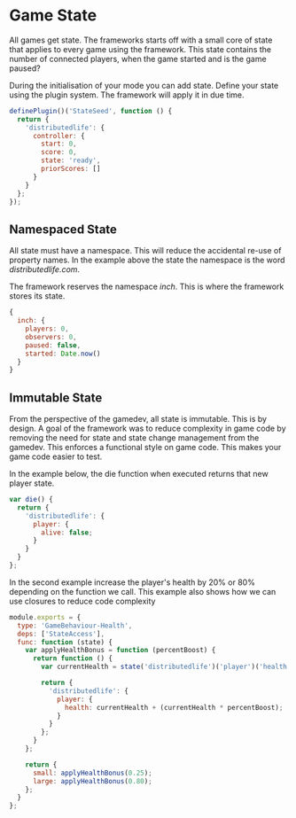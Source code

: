 # Game State
All games get state. The frameworks starts off with a small core of state that applies to every game using the framework. This state contains the number of connected players, when the game started and is the game paused?

During the initialisation of your mode you can add state. Define your state using the plugin system. The framework will apply it in due time.

```javascript
definePlugin()('StateSeed', function () {
  return {
    'distributedlife': {
      controller: {
        start: 0,
        score: 0,
        state: 'ready',
        priorScores: []
      }
    }
  };
});
```

## Namespaced State
All state must have a namespace. This will reduce the accidental re-use of property names. In the example above the state the namespace is the word *distributedlife.com*.

The framework reserves the namespace *inch*. This is where the framework stores its state.

```javascript
{
  inch: {
    players: 0,
    observers: 0,
    paused: false,
    started: Date.now()
  }
}
```

## Immutable State
From the perspective of the gamedev, all state is immutable. This is by design. A goal of the framework was to reduce complexity in game code by removing the need for state and state change management from the gamedev. This enforces a functional style on game code. This makes your game code easier to test.

In the example below, the die function when executed returns that new player state.

```javascript
var die() {
  return {
    'distributedlife': {
      player: {
        alive: false;
      }
    }
  }
};
```

In the second example increase the player's health by 20% or 80% depending on the function we call. This example also shows how we can use closures to reduce code complexity

```javascript
module.exports = {
  type: 'GameBehaviour-Health',
  deps: ['StateAccess'],
  func: function (state) {
    var applyHealthBonus = function (percentBoost) {
      return function () {
        var currentHealth = state('distributedlife')('player')('health');

        return {
          'distributedlife': {
            player: {
              health: currentHealth + (currentHealth * percentBoost);
            }
          }
        };
      }
    };

    return {
      small: applyHealthBonus(0.25);
      large: applyHealthBonus(0.80);
    };
  }
};
```